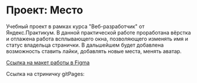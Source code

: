 # Проект: Место
Учебный проект в рамках курса "Веб-разработчик" от Яндекс.Практикум. В данной практической работе проработана вёрстка и отлажена работа всплывающего окна, позволяющего изменять имя и статус владельца странички. В дальшейшем будет добавлена возможность ставить лайки, добавлять новые места, менять аватар. 

[Ссылка на макет работы в Figma](https://www.figma.com/file/2cn9N9jSkmxD84oJik7xL7/JavaScript.-Sprint-4?node-id=0%3A1)

Ссылка на стриничку gitPages: 